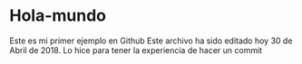 # Hola-mundo
Este es mi primer ejemplo en Github
Este archivo ha sido editado hoy 30 de Abril de 2018.
Lo hice para tener la experiencia de hacer un commit
